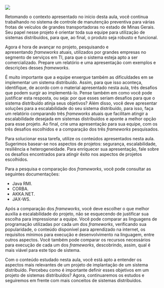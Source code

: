 [![](https://ampli-images.s3.amazonaws.com/production/3ab1ae4e-ad0a-404f-b930-4492530cb9f6/original)](https://ampli-images.s3.amazonaws.com/production/3ab1ae4e-ad0a-404f-b930-4492530cb9f6/original)

Retomando o contexto apresentado no início desta aula, você continua trabalhando no sistema de controle de manutenção preventiva para várias frotas de veículos de grandes transportadoras no estado de Minas Gerais. Seu papel nesse projeto é orientar toda sua equipe para utilização de sistemas distribuídos, para que, ao final, o produto seja robusto e funcional.

Agora é hora de avançar no projeto, pesquisando e apresentando _frameworks_ atuais, utilizados por grandes empresas no segmento de serviços em TI, para que o sistema esteja apto a ser comercializado. Prepare um relatório e uma apresentação com exemplos e descrições desses _frameworks_.

É muito importante que a equipe enxergue também as dificuldades em se implementar um sistema distribuído. Assim, para que isso aconteça, identifique, de acordo com o material apresentado nesta aula, três desafios que podem surgir ao implementá-lo. Pense também em como você pode justificar esta resposta, ou seja: por que esses seriam desafios para que o sistema distribuído atinja seus objetivos? Além disso, você deve apresentar soluções para a escalabilidade do seu sistema distribuído, para isso, faça um relatório comparando três _frameworks_ atuais que facilitam atingir a escalabilidade desejada em sistemas distribuídos e aponte a melhor opção para esse projeto. Ao final, crie uma apresentação para sua equipe, com os três desafios escolhidos e a comparação dos três _frameworks_ pesquisados.

Para solucionar essa tarefa, utilize os conteúdos apresentados nesta aula. Sugerimos basear-se nos aspectos de projetos: segurança, escalabilidade, resiliência e heterogeneidade. Para enriquecer sua apresentação, fale sobre os desafios encontrados para atingir êxito nos aspectos de projetos escolhidos.

Para a pesquisa e comparação dos _frameworks_, você pode consultar as seguintes documentações:

- Java RMI.
- CORBA.
- AKKA.NET.
- JAX-WS.

Após a comparação dos _frameworks_, você deve escolher o que melhor auxilia a escalabilidade do projeto, não se esquecendo de justificar sua escolha para impressionar a equipe. Você pode comparar as linguagens de programação utilizadas por cada um dos _frameworks_, verificando sua popularidade, o conteúdo disponível para aprendizado na internet, os requisitos mínimos para execução e desenvolvimento na linguagem, entre outros aspectos. Você também pode comparar os recursos necessários para execução de cada um dos _frameworks_, descobrindo, assim, qual é mais viável para este tipo de sistema.

Com o conteúdo estudado nesta aula, você está apto a entender os aspectos mais relevantes de um projeto de implantação de um sistema distribuído. Percebeu como é importante definir esses objetivos em um projeto de sistemas distribuídos? Agora, continuaremos os estudos e seguiremos em frente com mais conceitos de sistemas distribuídos.